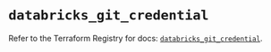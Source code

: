 # `databricks_git_credential`

Refer to the Terraform Registry for docs: [`databricks_git_credential`](https://registry.terraform.io/providers/databricks/databricks/1.91.0/docs/resources/git_credential).
